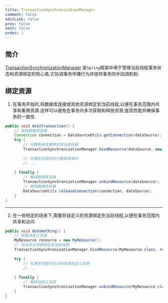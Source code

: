 ```yaml
---
title: TransactionSynchronizationManager
comment: false
editLink: false
prev: false
next: false
order: 1
---
```


## 简介

[TransactionSynchronizationManager](https://docs.spring.io/spring-framework/docs/current/javadoc-api/org/springframework/transaction/support/TransactionSynchronizationManager.html)
是`Spring`框架中用于管理当前线程事务状态和资源绑定的核心类,它协调事务传播行为并提供事务同步回调机制.

## 绑定资源

1. 在事务开始时,将数据库连接或其他资源绑定到当前线程,以便在事务范围内共享和重用资源.这样可以避免在事务内多次获取和释放资源,提高性能并确保事务的一致性.

```java
public void doInTransaction() {
    // 获取数据库连接
    Connection connection = DataSourceUtils.getConnection(dataSource);
    try {
        // 将数据库连接绑定到当前线程
        TransactionSynchronizationManager.bindResource(dataSource, new ConnectionHolder(connection));
        
        // 在事务范围内执行数据库操作
        // ...
        
    } finally {
        // 解绑数据库连接
        TransactionSynchronizationManager.unbindResource(dataSource);
        // 释放数据库连接
        DataSourceUtils.releaseConnection(connection, dataSource);
    }
}
```

-------------------

2. 在一些特定的场景下,需要将自定义的资源绑定到当前线程,以便在事务范围内共享和访问.


```java
public void doSomething() {
    // 获取自定义资源
    MyResource resource = new MyResource();
    // 将自定义资源绑定到当前线程
    TransactionSynchronizationManager.bindResource(MyResource.class, resource);
    
    try {
        // 在事务范围内访问和使用自定义资源
        // ...
        
    } finally {
        // 解绑自定义资源
        TransactionSynchronizationManager.unbindResource(MyResource.class);
    }
}
```
